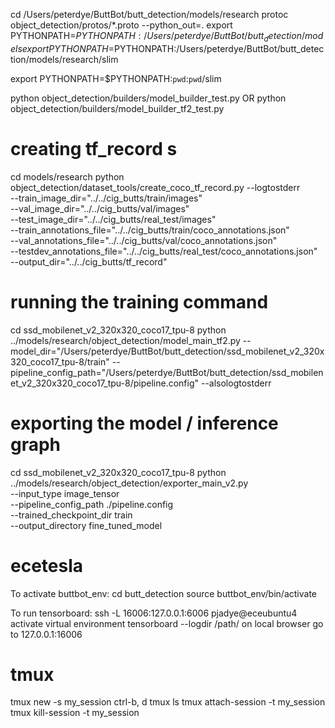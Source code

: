 cd /Users/peterdye/ButtBot/butt_detection/models/research
protoc object_detection/protos/*.proto --python_out=.
export PYTHONPATH=$PYTHONPATH:/Users/peterdye/ButtBot/butt_detection/models
export PYTHONPATH=$PYTHONPATH:/Users/peterdye/ButtBot/butt_detection/models/research/slim

export PYTHONPATH=$PYTHONPATH:`pwd`:`pwd`/slim

python object_detection/builders/model_builder_test.py
OR
python object_detection/builders/model_builder_tf2_test.py

# creating tf_record s
cd models/research
python object_detection/dataset_tools/create_coco_tf_record.py --logtostderr \
      --train_image_dir="../../cig_butts/train/images" \
      --val_image_dir="../../cig_butts/val/images" \
      --test_image_dir="../../cig_butts/real_test/images" \
      --train_annotations_file="../../cig_butts/train/coco_annotations.json" \
      --val_annotations_file="../../cig_butts/val/coco_annotations.json" \
      --testdev_annotations_file="../../cig_butts/real_test/coco_annotations.json" \
      --output_dir="../../cig_butts/tf_record"


# running the training command
cd ssd_mobilenet_v2_320x320_coco17_tpu-8
python ../models/research/object_detection/model_main_tf2.py --model_dir="/Users/peterdye/ButtBot/butt_detection/ssd_mobilenet_v2_320x320_coco17_tpu-8/train" --pipeline_config_path="/Users/peterdye/ButtBot/butt_detection/ssd_mobilenet_v2_320x320_coco17_tpu-8/pipeline.config" --alsologtostderr

# exporting the model / inference graph
cd ssd_mobilenet_v2_320x320_coco17_tpu-8
python ../models/research/object_detection/exporter_main_v2.py \
    --input_type image_tensor \
    --pipeline_config_path ./pipeline.config \
    --trained_checkpoint_dir train \
    --output_directory fine_tuned_model


# ecetesla
To activate buttbot_env:
cd butt_detection
source buttbot_env/bin/activate

To run tensorboard:
ssh -L 16006:127.0.0.1:6006 pjadye@eceubuntu4
activate virtual environment
tensorboard --logdir /path/
on local browser go to 127.0.0.1:16006


# tmux
tmux new -s my_session
ctrl-b, d
tmux ls
tmux attach-session -t my_session
tmux kill-session -t my_session
